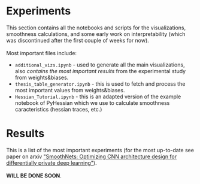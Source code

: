 # Experiments 
This section contains all the notebooks and scripts for the visualizations, smoothness calculations, and some early work on interpretability (which was discontinued after the first couple of weeks for now).
<br>
<br>
Most important files include: 
* `additional_vizs.ipynb` - used to generate all the main visualizations, also *contains the most important results* from the experimental study from weights&biases. 
* `thesis_table_generator.ipynb` - this is used to fetch and process the most important values from weights&biases.
* `Hessian_Tutorial.ipynb` - this is an adapted version of the example notebook of PyHessian which we use to calculate smoothness caracteristics (hessian traces, etc.)

# Results
This is a list of the most important experiments (for the most up-to-date see paper on arxiv ["SmoothNets: Optimizing CNN architecture design for differentially private deep learning"](https://arxiv.org/abs/2205.04095)). 
<br><br>
**WILL BE DONE SOON**.
